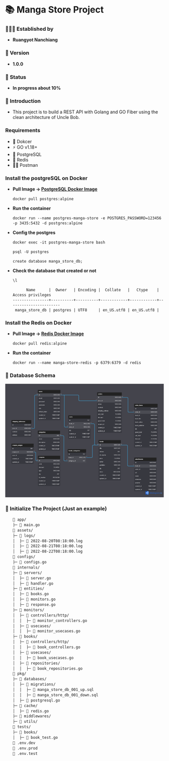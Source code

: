 <h1>📚 Manga Store Project</h1>
<h3>🧑🏼‍💻 Established by</h3>
<ul>
    <li><strong>Ruangyot Nanchiang</strong></li>
</ul>

<h3>🚀 Version</h3>
<ul>
    <li><strong>1.0.0</strong></li>
</ul>

<h3>🌱 Status</h3>
<ul>
    <li><strong>In progress about 10%</strong></li>
</ul>

<h3>📃 Introduction</h3>
<ul>
    <li>This project is to build a REST API with Golang and GO Fiber using the clean architecture of Uncle Bob.</li>
</ul>

<h3>Requirements</h3>
<ul>
    <li>🐳 Dokcer</li>
    <li>⚡ GO v1.18+</li>
    <li>🐘 PostgreSQL</li>
    <li>📕 Redis</li>
    <li>🧑‍🚀 Postman</li>
</ul>

<h3>Install the postgreSQL on Docker</h3>
<ul>
<li>

<strong>Pull Image -> <a href="https://hub.docker.com/_/postgres" target="_blank">PostgreSQL Docker Image</a></strong>

```
docker pull postgres:alpine
```
</li>

<li>

<strong>Run the container</strong>

```
docker run --name postgres-manga-store -e POSTGRES_PASSWORD=123456 -p 3435:5432 -d postgres:alpine
```
</li>
<li>

<strong>Config the postgres</strong>

```
docker exec -it postgres-manga-store bash
```
```
psql -U postgres
```
```
create database manga_store_db;
```
</li>
<li>

<strong>Check the database that created or not</strong>

```
\l
```
```
      Name      |  Owner   | Encoding |  Collate   |   Ctype    |   Access privileges
----------------+----------+----------+------------+------------+-----------------------
 manga_store_db | postgres | UTF8     | en_US.utf8 | en_US.utf8 |
```
</li>
</ul>

<h3>Install the Redis on Docker</h3>
<ul>
<li>

<strong>Pull Image -> <a href="https://hub.docker.com/_/redis" target="_blank">Redis Docker Image</a></strong>

```
docker pull redis:alpine
```
</li>

<li>

<strong>Run the container</strong>

```
docker run --name manga-store-redis -p 6379:6379 -d redis
```
</li>
</ul>

<h3>💾 Database Schema</h3>
<img src="./assets/screenshots/schema_v2.png">

<h3>🔩 Initialize The Project (Just an example)</h3>
<ul>

```zsh
📂 app/
├─ 📄 main.go
📂 assets/
├─ 📂 logs/
│  ├─ 📄 2022-08-20T08:18:00.log
│  ├─ 📄 2022-08-21T08:18:00.log
│  ├─ 📄 2022-08-22T08:18:00.log
📂 configs/
├─ 📄 configs.go
📂 internals/
├─ 📂 servers/
│  ├─ 📄 server.go
│  ├─ 📄 handler.go
├─ 📂 entities/
│  ├─ 📄 books.go
│  ├─ 📄 monitors.go
│  ├─ 📄 response.go
├─ 📂 monitors/
│  ├─ 📂 controllers/http/
│  │  ├─ 📄 monitor_controllers.go
│  ├─ 📂 usecases/
│  │  ├─ 📄 monitor_usecases.go
├─ 📂 books/
│  ├─ 📂 controllers/http/
│  │  ├─ 📄 book_controllers.go
│  ├─ 📂 usecases/
│  │  ├─ 📄 book_usecases.go
│  ├─ 📂 repositories/
│  │  ├─ 📄 book_repositories.go
📂 pkg/
├─ 📂 databases/
│  ├─ 📂 migrations/
│  │  ├─ 📄 manga_store_db_001_up.sql
│  │  ├─ 📄 manga_store_db_001_down.sql
│  ├─ 📄 postgresql.go
├─ 📂 cache/
│  ├─ 📄 redis.go
├─ 📂 middlewares/
├─ 📂 utils/
📂 tests/
├─ 📂 books/
│  ├─ 📄 book_test.go
📄 .env.dev
📄 .env.prod
📄 .env.test
```
</ul>